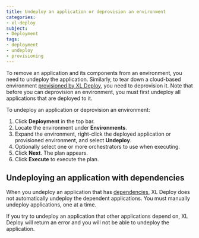 ```yaml
---
title: Undeploy an application or deprovision an environment
categories:
- xl-deploy
subject:
- Deployment
tags:
- deployment
- undeploy
- provisioning
---
```


To remove an application and its components from an environment, you need to undeploy the application. Similarly, to tear down a cloud-based environment [provisioned by XL Deploy](/xl-deploy/how-to/provision-an-environment.html), you need to deprovision it. Note that before you can deprovision an environment, you must first undeploy all applications that are deployed to it.

To undeploy an application or deprovision an environment:

1. Click **Deployment** in the top bar.
1. Locate the environment under **Environments**.
1. Expand the environment, right-click the deployed application or provisioned environment, and select **Undeploy**.
1. Optionally select one or more orchestrators to use when executing.
1. Click **Next**. The plan appears.
1. Click **Execute** to execute the plan.

## Undeploying an application with dependencies

When you undeploy an application that has [dependencies](/xl-deploy/concept/application-dependencies-in-xl-deploy.html), XL Deploy does not automatically undeploy the dependent applications. You must manually undeploy applications, one at a time.

If you try to undeploy an application that other applications depend on, XL Deploy will return an error and you will not be able to undeploy the application.

